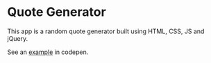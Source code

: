 # Quote Generator
This app is a random quote generator built using HTML, CSS, JS and jQuery.

See an [example](http://codepen.io/guyziv2110/full/XpmwRg/) in codepen.
